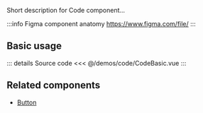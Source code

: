 Short description for Code component...

:::info Figma component anatomy
https://www.figma.com/file/
:::

## Basic usage

<CodeBasic />

::: details Source code
<<< @/demos/code/CodeBasic.vue
:::

## Related components

- [Button](/components/button/button.doc)
